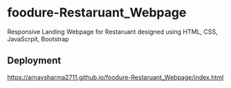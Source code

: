 # foodure-Restaruant_Webpage
Responsive Landing Webpage for Restaruant designed using HTML, CSS, JavaScrpit, Bootstrap

## Deployment
https://arnavsharma2711.github.io/foodure-Restaruant_Webpage/index.html
